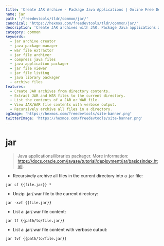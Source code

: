 ```yaml
---
title: 'Create JAR Archive - Package Java Applications | Online Free DevTools by Hexmos'
name: jar
path: '/freedevtools/tldr/common/jar/'
canonical: 'https://hexmos.com/freedevtools/tldr/common/jar/'
description: 'Create JAR archives with JAR. Package Java applications and libraries efficiently for distribution. Free online tool, no registration required. Easily compress files.'
category: common
keywords:
  - jar archive creator
  - java package manager
  - war file extractor
  - jar file archiver
  - compress java files
  - java application packager
  - jar file viewer
  - jar file listing
  - java library packager
  - archive files
features:
  - Create JAR archives from directory contents.
  - Extract JAR and WAR files to the current directory.
  - List the contents of a JAR or WAR file.
  - View JAR/WAR file contents with verbose output.
  - Recursively archive all files in a directory.
ogImage: 'https://hexmos.com/freedevtools/site-banner.png'
twitterImage: 'https://hexmos.com/freedevtools/site-banner.png'
---
```


# jar

> Java applications/libraries packager.
> More information: <https://docs.oracle.com/javase/tutorial/deployment/jar/basicsindex.html>.

- Recursively archive all files in the current directory into a .jar file:

`jar cf {{file.jar}} *`

- Unzip .jar/.war file to the current directory:

`jar -xvf {{file.jar}}`

- List a .jar/.war file content:

`jar tf {{path/to/file.jar}}`

- List a .jar/.war file content with verbose output:

`jar tvf {{path/to/file.jar}}`
